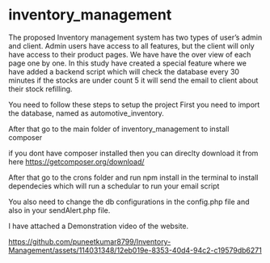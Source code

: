# inventory_management
The proposed Inventory management system has two types of user’s admin and client. Admin users have access to all features, but the client will only have access to their product pages. We have have the over view of each page one by one. In this study have created a special feature where we have added a backend script which will check the database every 30 minutes if the stocks are under count 5 it will send the email to client about their stock refilling. 

You need to follow these steps to setup the project
First you need to import the database, named as automotive_inventory.

After that go to the main folder of inventory_management to install composer 

if you dont have composer installed then you can direclty download it from here
https://getcomposer.org/download/

After that go to the crons folder and run npm install in the terminal to install dependecies which will run a schedular to run your email script

You also need to change the db configurations in the config.php file and also in your sendAlert.php file.

I have attached a Demonstration video of the website.





https://github.com/puneetkumar8799/Inventory-Management/assets/114031348/12eb019e-8353-40d4-94c2-c19579db6271

